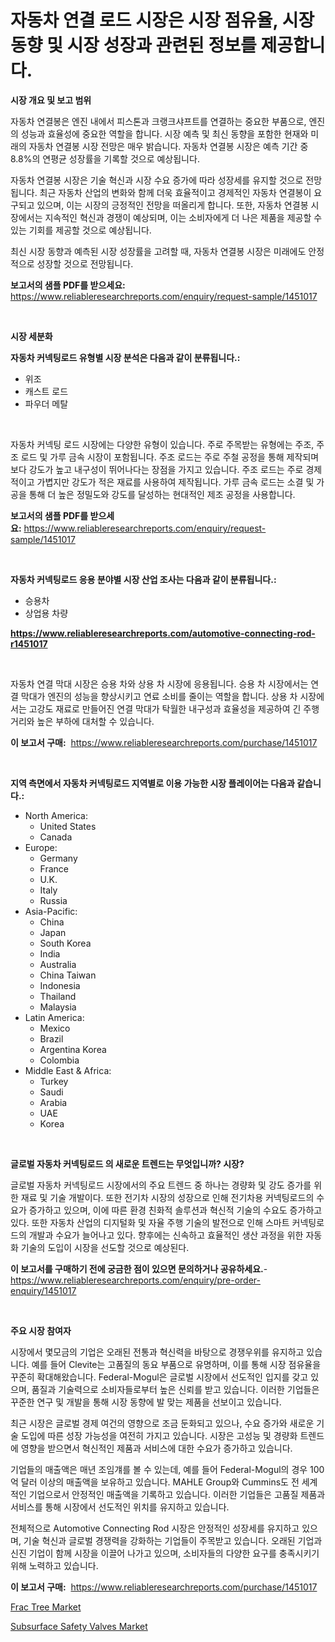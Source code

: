 <p><h1>자동차 연결 로드 시장은 시장 점유율, 시장 동향 및 시장 성장과 관련된 정보를 제공합니다.</h1></p><p><strong>시장 개요 및 보고 범위</strong></p>
<p><p>자동차 연결봉은 엔진 내에서 피스톤과 크랭크샤프트를 연결하는 중요한 부품으로, 엔진의 성능과 효율성에 중요한 역할을 합니다. 시장 예측 및 최신 동향을 포함한 현재와 미래의 자동차 연결봉 시장 전망은 매우 밝습니다. 자동차 연결봉 시장은 예측 기간 중 8.8%의 연평균 성장률을 기록할 것으로 예상됩니다.</p><p>자동차 연결봉 시장은 기술 혁신과 시장 수요 증가에 따라 성장세를 유지할 것으로 전망됩니다. 최근 자동차 산업의 변화와 함께 더욱 효율적이고 경제적인 자동차 연결봉이 요구되고 있으며, 이는 시장의 긍정적인 전망을 떠올리게 합니다. 또한, 자동차 연결봉 시장에서는 지속적인 혁신과 경쟁이 예상되며, 이는 소비자에게 더 나은 제품을 제공할 수 있는 기회를 제공할 것으로 예상됩니다.</p><p>최신 시장 동향과 예측된 시장 성장률을 고려할 때, 자동차 연결봉 시장은 미래에도 안정적으로 성장할 것으로 전망됩니다.</p></p>
<p><strong>보고서의 샘플 PDF를 받으세요:</strong> <a href="https://www.reliableresearchreports.com/enquiry/request-sample/1451017">https://www.reliableresearchreports.com/enquiry/request-sample/1451017</a></p>
<p>&nbsp;</p>
<p><strong>시장 세분화</strong></p>
<p><strong>자동차 커넥팅로드 유형별 시장 분석은 다음과 같이 분류됩니다.:</strong></p>
<p><ul><li>위조</li><li>캐스트 로드</li><li>파우더 메탈</li></ul></p>
<p>&nbsp;</p>
<p><p>‬자동차 커넥팅 로드 시장에는 다양한 유형이 있습니다. 주로 주목받는 유형에는 주조, 주조 로드 및 가루 금속 시장이 포함됩니다. 주조 로드는 주로 주철 공정을 통해 제작되며 보다 강도가 높고 내구성이 뛰어나다는 장점을 가지고 있습니다. 주조 로드는 주로 경제적이고 가볍지만 강도가 적은 재료를 사용하여 제작됩니다. 가루 금속 로드는 소결 및 가공을 통해 더 높은 정밀도와 강도를 달성하는 현대적인 제조 공정을 사용합니다.</p></p>
<p><strong>보고서의 샘플 PDF를 받으세요:</strong>&nbsp;<a href="https://www.reliableresearchreports.com/enquiry/request-sample/1451017">https://www.reliableresearchreports.com/enquiry/request-sample/1451017</a></p>
<p>&nbsp;</p>
<p><strong> 자동차 커넥팅로드 응용 분야별 시장 산업 조사는 다음과 같이 분류됩니다.:</strong></p>
<p><ul><li>승용차</li><li>상업용 차량</li></ul></p>
<p><strong><a href="https://www.reliableresearchreports.com/automotive-connecting-rod-r1451017">https://www.reliableresearchreports.com/automotive-connecting-rod-r1451017</a></strong></p>
<p>&nbsp;</p>
<p><p>자동차 연결 막대 시장은 승용 차와 상용 차 시장에 응용됩니다. 승용 차 시장에서는 연결 막대가 엔진의 성능을 향상시키고 연료 소비를 줄이는 역할을 합니다. 상용 차 시장에서는 고강도 재료로 만들어진 연결 막대가 탁월한 내구성과 효율성을 제공하여 긴 주행 거리와 높은 부하에 대처할 수 있습니다.</p></p>
<p><strong>이 보고서 구매:</strong>&nbsp; <a href="https://www.reliableresearchreports.com/purchase/1451017">https://www.reliableresearchreports.com/purchase/1451017</a></p>
<p>&nbsp;</p>
<p><strong>지역 측면에서 자동차 커넥팅로드 지역별로 이용 가능한 시장 플레이어는 다음과 같습니다.:</strong></p>
<p><ul>
    <li>
        North America:
        <ul>
            <li>United States</li>
            <li>Canada</li>
        </ul>
    </li>
    <li>
        Europe:
        <ul>
            <li>Germany</li>
            <li>France</li>
            <li>U.K.</li>
            <li>Italy</li>
            <li>Russia</li>
        </ul>
    </li>
    <li>
        Asia-Pacific:
        <ul>
            <li>China</li>
            <li>Japan</li>
            <li>South Korea</li>
            <li>India</li>
            <li>Australia</li>
            <li>China Taiwan</li>
            <li>Indonesia</li>
            <li>Thailand</li>
            <li>Malaysia</li>
        </ul>
    </li>
    <li>
        Latin America:
        <ul>
            <li>Mexico</li>
            <li>Brazil</li>
            <li>Argentina Korea</li>
            <li>Colombia</li>
        </ul>
    </li>
    <li>
        Middle East & Africa:
        <ul>
            <li>Turkey</li>
            <li>Saudi</li>
            <li>Arabia</li>
            <li>UAE</li>
            <li>Korea</li>
        </ul>
    </li>
    </ul></p>
<p>&nbsp;</p>
<p><strong>글로벌 자동차 커넥팅로드 의 새로운 트렌드는 무엇입니까? 시장?</strong></p>
<p><p>글로벌 자동차 커넥팅로드 시장에서의 주요 트렌드 중 하나는 경량화 및 강도 증가를 위한 재료 및 기술 개발이다. 또한 전기차 시장의 성장으로 인해 전기차용 커넥팅로드의 수요가 증가하고 있으며, 이에 따른 환경 친화적 솔루션과 혁신적 기술의 수요도 증가하고 있다. 또한 자동차 산업의 디지털화 및 자율 주행 기술의 발전으로 인해 스마트 커넥팅로드의 개발과 수요가 늘어나고 있다. 향후에는 신속하고 효율적인 생산 과정을 위한 자동화 기술의 도입이 시장을 선도할 것으로 예상된다.</p></p>
<p><strong>이 보고서를 구매하기 전에 궁금한 점이 있으면 문의하거나 공유하세요.</strong>- <a href="https://www.reliableresearchreports.com/enquiry/pre-order-enquiry/1451017">https://www.reliableresearchreports.com/enquiry/pre-order-enquiry/1451017</a></p>
<p>&nbsp;</p>
<p><strong>주요 시장 참여자</strong></p>
<p><p>시장에서 몇모금의 기업은 오래된 전통과 혁신력을 바탕으로 경쟁우위를 유지하고 있습니다. 예를 들어 Clevite는 고품질의 동요 부품으로 유명하며, 이를 통해 시장 점유율을 꾸준히 확대해왔습니다. Federal-Mogul은 글로벌 시장에서 선도적인 입지를 갖고 있으며, 품질과 기술력으로 소비자들로부터 높은 신뢰를 받고 있습니다. 이러한 기업들은 꾸준한 연구 및 개발을 통해 시장 동향에 발 맞는 제품을 선보이고 있습니다.</p><p>최근 시장은 글로벌 경제 여건의 영향으로 조금 둔화되고 있으나, 수요 증가와 새로운 기술 도입에 따른 성장 가능성을 여전히 가지고 있습니다. 시장은 고성능 및 경량화 트렌드에 영향을 받으면서 혁신적인 제품과 서비스에 대한 수요가 증가하고 있습니다.</p><p>기업들의 매출액은 매년 조임걔를 볼 수 있는데, 예를 들어 Federal-Mogul의 경우 100억 달러 이상의 매출액을 보유하고 있습니다. MAHLE Group와 Cummins도 전 세계적인 기업으로서 안정적인 매출액을 기록하고 있습니다. 이러한 기업들은 고품질 제품과 서비스를 통해 시장에서 선도적인 위치를 유지하고 있습니다.</p><p>전체적으로 Automotive Connecting Rod 시장은 안정적인 성장세를 유지하고 있으며, 기술 혁신과 글로벌 경쟁력을 강화하는 기업들이 주목받고 있습니다. 오래된 기업과 신진 기업이 함께 시장을 이끌어 나가고 있으며, 소비자들의 다양한 요구를 충족시키기 위해 노력하고 있습니다.</p></p>
<p><strong>이 보고서 구매:</strong>&nbsp;&nbsp;<a href="https://www.reliableresearchreports.com/purchase/1451017">https://www.reliableresearchreports.com/purchase/1451017</a></p>
<p><p><a href="https://github.com/nancykennedykellievqfqt2/Market-Research-Report-List-2/blob/main/frac-tree-market.md">Frac Tree Market</a></p><p><a href="https://github.com/seekum/Market-Research-Report-List-2/blob/main/subsurface-safety-valves-market.md">Subsurface Safety Valves Market</a></p></p>